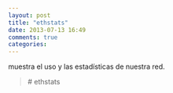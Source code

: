 ```yaml
---
layout: post
title: "ethstats"
date: 2013-07-13 16:49
comments: true
categories: 
---
```

muestra el uso y las estadísticas de nuestra red. 

>\# ethstats 

